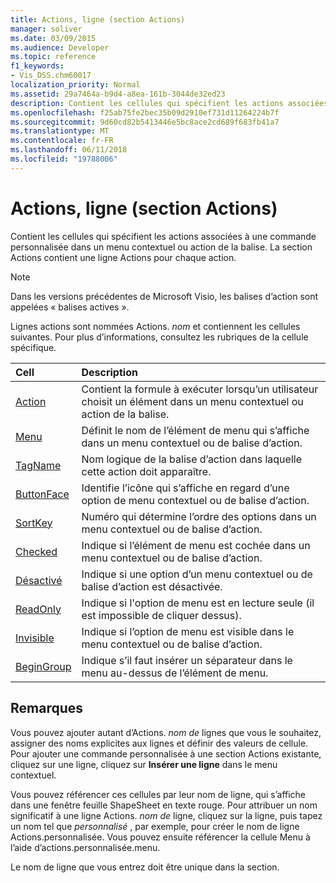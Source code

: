 ```yaml
---
title: Actions, ligne (section Actions)
manager: soliver
ms.date: 03/09/2015
ms.audience: Developer
ms.topic: reference
f1_keywords:
- Vis_DSS.chm60017
localization_priority: Normal
ms.assetid: 29a7464a-b9d4-a8ea-161b-3044de32ed23
description: Contient les cellules qui spécifient les actions associées à une commande personnalisée dans un menu contextuel ou action de la balise. La section Actions contient une ligne Actions pour chaque action.
ms.openlocfilehash: f25ab75fe2bec35b09d2910ef731d11264224b7f
ms.sourcegitcommit: 9d60cd82b5413446e5bc8ace2cd689f683fb41a7
ms.translationtype: MT
ms.contentlocale: fr-FR
ms.lasthandoff: 06/11/2018
ms.locfileid: "19788006"
---
```

# <a name="actions-row-actions-section"></a>Actions, ligne (section Actions)

Contient les cellules qui spécifient les actions associées à une commande personnalisée dans un menu contextuel ou action de la balise. La section Actions contient une ligne Actions pour chaque action.
  
> [!NOTE]
> Dans les versions précédentes de Microsoft Visio, les balises d’action sont appelées « balises actives ». 
  
Lignes actions sont nommées Actions. *nom* et contiennent les cellules suivantes. Pour plus d’informations, consultez les rubriques de la cellule spécifique. 
  
|**Cell**|**Description**|
|:-----|:-----|
|[Action](action-cell-actions-section.md) <br/> |Contient la formule à exécuter lorsqu’un utilisateur choisit un élément dans un menu contextuel ou action de la balise.  <br/> |
|[Menu](menu-cell-actions-section.md) <br/> |Définit le nom de l’élément de menu qui s’affiche dans un menu contextuel ou de balise d’action.  <br/> |
|[TagName](tagname-cell-actions-section.md) <br/> |Nom logique de la balise d’action dans laquelle cette action doit apparaître.  <br/> |
|[ButtonFace](buttonface-cell-actions-section.md) <br/> |Identifie l’icône qui s’affiche en regard d’une option de menu contextuel ou de balise d’action.  <br/> |
|[SortKey](sortkey-cell-actions-section.md) <br/> |Numéro qui détermine l’ordre des options dans un menu contextuel ou de balise d’action.  <br/> |
|[Checked](checked-cell-actions-section.md) <br/> |Indique si l’élément de menu est cochée dans un menu contextuel ou de balise d’action.  <br/> |
|[Désactivé](disabled-cell-actions-section.md) <br/> |Indique si une option d’un menu contextuel ou de balise d’action est désactivée.  <br/> |
|[ReadOnly](readonly-cell-actions-section.md) <br/> |Indique si l'option de menu est en lecture seule (il est impossible de cliquer dessus).  <br/> |
|[Invisible](invisible-cell-actions-section.md) <br/> |Indique si l’option de menu est visible dans le menu contextuel ou de balise d’action.  <br/> |
|[BeginGroup](begingroup-cell-actions-section.md) <br/> |Indique s’il faut insérer un séparateur dans le menu au-dessus de l’élément de menu.  <br/> |
   
## <a name="remarks"></a>Remarques

 Vous pouvez ajouter autant d’Actions.  *nom de* lignes que vous le souhaitez, assigner des noms explicites aux lignes et définir des valeurs de cellule. Pour ajouter une commande personnalisée à une section Actions existante, cliquez sur une ligne, cliquez sur **Insérer une ligne** dans le menu contextuel. 
  
Vous pouvez référencer ces cellules par leur nom de ligne, qui s’affiche dans une fenêtre feuille ShapeSheet en texte rouge. Pour attribuer un nom significatif à une ligne Actions. *nom de* ligne, cliquez sur la ligne, puis tapez un nom tel que *personnalisé* , par exemple, pour créer le nom de ligne Actions.personnalisée. Vous pouvez ensuite référencer la cellule Menu à l’aide d’actions.personnalisée.menu. 
  
Le nom de ligne que vous entrez doit être unique dans la section.
  

